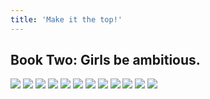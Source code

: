 ```yaml
---
title: 'Make it the top!'
---
```


## Book Two: Girls be ambitious.

![](images/ribald-youth/part-19/pg216.jpg)
![](images/ribald-youth/part-19/pg217.jpg)
![](images/ribald-youth/part-19/pg218.jpg)
![](images/ribald-youth/part-19/pg219.jpg)
![](images/ribald-youth/part-19/pg220.jpg)
![](images/ribald-youth/part-19/pg221.jpg)
![](images/ribald-youth/part-19/pg222.jpg)
![](images/ribald-youth/part-19/pg223.jpg)
![](images/ribald-youth/part-19/pg224.jpg)
![](images/ribald-youth/part-19/pg225.jpg)
![](images/ribald-youth/part-19/pg226.jpg)
![](images/ribald-youth/part-19/pg227.jpg)